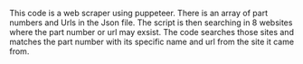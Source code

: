 This code is a web scraper using puppeteer.
There is an array of part numbers and Urls in the Json file.
The script is then searching in 8 websites where the part number or url may exsist.
The code searches those sites and matches the part number with its specific name
and url from the site it came from.
